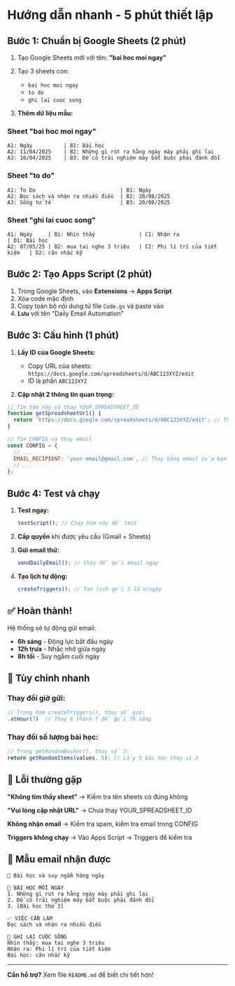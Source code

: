 # Hướng dẫn nhanh - 5 phút thiết lập

## Bước 1: Chuẩn bị Google Sheets (2 phút)

1. Tạo Google Sheets mới với tên: **"bai hoc moi ngay"**
2. Tạo 3 sheets con:
   - `bai hoc moi ngay`
   - `to do` 
   - `ghi lai cuoc song`

3. **Thêm dữ liệu mẫu:**

### Sheet "bai hoc moi ngay"
```
A1: Ngày          | B1: Bài học
A2: 11/04/2025    | B2: Những gì rút ra hằng ngày mày phải ghi lại
A3: 10/04/2025    | B3: Để có trải nghiệm mày bắt buộc phải đánh đổi
```

### Sheet "to do"
```
A1: To Do                           | B1: Ngày
A2: Đọc sách và nhận ra nhiều điều  | B2: 20/08/2025
A3: Sống tử tế                      | B3: 20/08/2025
```

### Sheet "ghi lai cuoc song"
```
A1: Ngày     | B1: Nhìn thấy              | C1: Nhận ra                    | D1: Bài học
A2: 07/05/25 | B2: mua tai nghe 3 triệu   | C2: Phi lí trí của tiết kiệm   | D2: cân nhắc kỹ
```

## Bước 2: Tạo Apps Script (2 phút)

1. Trong Google Sheets, vào **Extensions** → **Apps Script**
2. Xóa code mặc định
3. Copy toàn bộ nội dung từ file `Code.gs` và paste vào
4. **Lưu** với tên "Daily Email Automation"

## Bước 3: Cấu hình (1 phút)

1. **Lấy ID của Google Sheets:**
   - Copy URL của sheets: `https://docs.google.com/spreadsheets/d/ABC123XYZ/edit`
   - ID là phần `ABC123XYZ`

2. **Cập nhật 2 thông tin quan trọng:**

```javascript
// Tìm hàm này và thay YOUR_SPREADSHEET_ID
function getSpreadsheetUrl() {
  return 'https://docs.google.com/spreadsheets/d/ABC123XYZ/edit'; // Thay ABC123XYZ
}

// Tìm CONFIG và thay email
const CONFIG = {
  // ...
  EMAIL_RECIPIENT: 'your-email@gmail.com', // Thay bằng email của bạn
  // ...
};
```

## Bước 4: Test và chạy

1. **Test ngay:**
   ```javascript
   testScript(); // Chạy hàm này để test
   ```

2. **Cấp quyền** khi được yêu cầu (Gmail + Sheets)

3. **Gửi email thử:**
   ```javascript
   sendDailyEmail(); // Chạy để gửi email ngay
   ```

4. **Tạo lịch tự động:**
   ```javascript
   createTriggers(); // Tạo lịch gửi 3 lần/ngày
   ```

## ✅ Hoàn thành!

Hệ thống sẽ tự động gửi email:
- **6h sáng** - Động lực bắt đầu ngày
- **12h trưa** - Nhắc nhở giữa ngày  
- **8h tối** - Suy ngẫm cuối ngày

## 🔧 Tùy chỉnh nhanh

### Thay đổi giờ gửi:
```javascript
// Trong hàm createTriggers(), thay số giờ:
.atHour(7)  // Thay 6 thành 7 để gửi 7h sáng
```

### Thay đổi số lượng bài học:
```javascript
// Trong getRandomBaiHoc(), thay số 3:
return getRandomItems(values, 5); // Lấy 5 bài học thay vì 3
```

## 🚨 Lỗi thường gặp

**"Không tìm thấy sheet"**
→ Kiểm tra tên sheets có đúng không

**"Vui lòng cập nhật URL"**
→ Chưa thay YOUR_SPREADSHEET_ID

**Không nhận email**
→ Kiểm tra spam, kiểm tra email trong CONFIG

**Triggers không chạy**
→ Vào Apps Script → Triggers để kiểm tra

## 📧 Mẫu email nhận được

```
📧 Bài học và suy ngẫm hàng ngày

🎯 BÀI HỌC MỖI NGÀY
1. Những gì rút ra hằng ngày mày phải ghi lại
2. Để có trải nghiệm mày bắt buộc phải đánh đổi
3. [Bài học thứ 3]

✅ VIỆC CẦN LÀM
Đọc sách và nhận ra nhiều điều

💭 GHI LẠI CUỘC SỐNG
Nhìn thấy: mua tai nghe 3 triệu
Nhận ra: Phi lí trí của tiết kiệm
Bài học: cân nhắc kỹ
```

---

**Cần hỗ trợ?** Xem file `README.md` để biết chi tiết hơn!